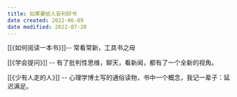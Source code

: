 ```yaml
---
title: 如果要给人安利好书
date created: 2022-06-09
date modified: 2022-07-20
---
```


[[《如何阅读一本书》]]-- 常看常新，工具书之母

[[《学会提问》]] -- 有了批判性思维，聊天，看新闻，都有了一个全新的视角。

[[《少有人走的人》]] -- 心理学博士写的通俗读物，书中一个概念，我记一辈子：延迟满足。
